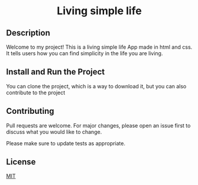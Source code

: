 <h1 align="center"> Living simple life </h1> 

## Description
Welcome to my project! This is a living simple life App made in html and css. It tells users how you can find simplicity in the life you are living.

## Install and Run the Project
You can clone the project, which is a way to download it, but you can also contribute to the project

## Contributing

Pull requests are welcome. For major changes, please open an issue first
to discuss what you would like to change.

Please make sure to update tests as appropriate.

## License

[MIT](https://choosealicense.com/licenses/mit/)

